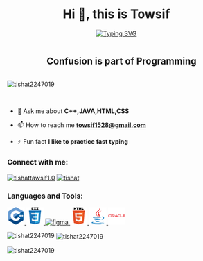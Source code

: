 <h1 align="center">Hi 👋, this is Towsif</h1>
<p align="center">
<a href="https://git.io/typing-svg"><img src="https://readme-typing-svg.demolab.com?font=Fira+Code&pause=1000&color==F7F4F4&center=true&vCenter=true&multiline=true&width=471&height=63&lines=A+passionate+programmer+;And+a+fast+typist+from+Bangladesh" alt="Typing SVG" /></a>
  </p>
<!--- snake -->
<!-- <div align="center">
  <a href="https://1999azzar.github.io/1999AZZAR/">
    <img src="https://github.com/1999AZZAR/1999AZZAR/blob/readme/resources/img/grid-snake.svg" alt="snake">
  </a>
</div> -->


<!--h2 without bottom border-->
<div id="user-content-toc">
  <ul align="center">
    <summary><h2 style="display: inline-block">Confusion is part of Programming</h2></summary>
  </ul>
</div>
<p align="left"> <img src="https://komarev.com/ghpvc/?username=tishat2247019&label=Profile%20views&color=0e75b6&style=flat" alt="tishat2247019" /> </p>

<p align="left"> <a href="https://twitter.com/" target="blank"><img src="https://img.shields.io/twitter/follow/?logo=twitter&style=for-the-badge" alt="" /></a> </p>

- 💬 Ask me about **C++,JAVA,HTML,CSS**

- 📫 How to reach me **towsif1528@gmail.com**

- ⚡ Fun fact **I like to practice fast typing**

<h3 align="left">Connect with me:</h3>
<p align="left">
<a href="https://instagram.com/tishattawsif1.0" target="blank"><img align="center" src="https://raw.githubusercontent.com/rahuldkjain/github-profile-readme-generator/master/src/images/icons/Social/instagram.svg" alt="tishattawsif1.0" height="30" width="40" /></a>
<a href="https://codeforces.com/profile/tishat" target="blank"><img align="center" src="https://raw.githubusercontent.com/rahuldkjain/github-profile-readme-generator/master/src/images/icons/Social/codeforces.svg" alt="tishat" height="30" width="40" /></a>
</p>

<h3 align="left">Languages and Tools:</h3>
<p align="left"> <a href="https://www.w3schools.com/cpp/" target="_blank" rel="noreferrer"> <img src="https://raw.githubusercontent.com/devicons/devicon/master/icons/cplusplus/cplusplus-original.svg" alt="cplusplus" width="40" height="40"/> </a> <a href="https://www.w3schools.com/css/" target="_blank" rel="noreferrer"> <img src="https://raw.githubusercontent.com/devicons/devicon/master/icons/css3/css3-original-wordmark.svg" alt="css3" width="40" height="40"/> </a> <a href="https://www.figma.com/" target="_blank" rel="noreferrer"> <img src="https://www.vectorlogo.zone/logos/figma/figma-icon.svg" alt="figma" width="40" height="40"/> </a> <a href="https://www.w3.org/html/" target="_blank" rel="noreferrer"> <img src="https://raw.githubusercontent.com/devicons/devicon/master/icons/html5/html5-original-wordmark.svg" alt="html5" width="40" height="40"/> </a> <a href="https://www.java.com" target="_blank" rel="noreferrer"> <img src="https://raw.githubusercontent.com/devicons/devicon/master/icons/java/java-original.svg" alt="java" width="40" height="40"/> </a> <a href="https://www.oracle.com/" target="_blank" rel="noreferrer"> <img src="https://raw.githubusercontent.com/devicons/devicon/master/icons/oracle/oracle-original.svg" alt="oracle" width="40" height="40"/> </a> </p>

<p><img align="left" src="https://github-readme-stats.vercel.app/api/top-langs?username=tishat2247019&show_icons=true&locale=en&layout=compact" alt="tishat2247019" /></p>

<p>&nbsp;<img align="center" src="https://github-readme-stats.vercel.app/api?username=tishat2247019&show_icons=true&locale=en" alt="tishat2247019" /></p>

<p><img align="center" src="https://github-readme-streak-stats.herokuapp.com/?user=tishat2247019&" alt="tishat2247019" /></p>

